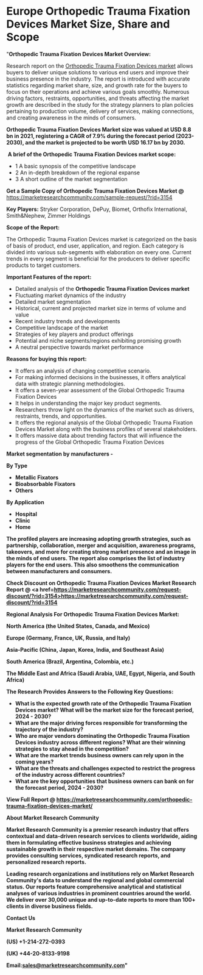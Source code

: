 # Europe Orthopedic Trauma Fixation Devices Market Size, Share and Scope
"<strong>Orthopedic Trauma Fixation Devices Market Overview:</strong>

Research report on the <a href=https://marketresearchcommunity.com/orthopedic-trauma-fixation-devices-market/>Orthopedic Trauma Fixation Devices market</a> allows buyers to deliver unique solutions to various end users and improve their business presence in the industry. The report is introduced with accurate statistics regarding market share, size, and growth rate for the buyers to focus on their operations and achieve various goals smoothly. Numerous driving factors, restraints, opportunities, and threats affecting the market growth are described in the study for the strategy planners to plan policies pertaining to production volume, delivery of services, making connections, and creating awareness in the minds of consumers.

<strong>Orthopedic Trauma Fixation Devices Market size was valued at USD 8.8 bn in 2021, registering a CAGR of 7.9% during the forecast period (2023-2030), and the market is projected to be worth USD 16.17 bn by 2030.</strong>

 <Strong>A brief of the Orthopedic Trauma Fixation Devices market scope:</Strong>
<ul>
 <li>1  A basic synopsis of the competitive landscape</li>
 <li>2  An in-depth breakdown of the regional expanse</li>
 <li>3  A short outline of the market segmentation</li>
</ul>
<strong>Get a Sample Copy of Orthopedic Trauma Fixation Devices Market @ </b></strong><a href=https://marketresearchcommunity.com/sample-request/?rid=3154><u>https://marketresearchcommunity.com/sample-request/?rid=3154</u></a>

<strong>Key Players:</strong> 
Stryker Corporation, DePuy, Biomet, Orthofix International, Smith&amp;Nephew, Zimmer Holdings

<strong>Scope of the Report:</strong>

The Orthopedic Trauma Fixation Devices market is categorized on the basis of basis of product, end user, application, and region. Each category is divided into various sub-segments with elaboration on every one. Current trends in every segment is beneficial for the producers to deliver specific products to target customers.

<strong><b>Important Features of the report:</b></strong>
<ul>
  <li>Detailed analysis of the <strong><b>Orthopedic Trauma Fixation Devices </b></strong><strong><b>market</b></strong></li>
  <li>Fluctuating market dynamics of the industry</li>
  <li>Detailed market segmentation</li>
  <li>Historical, current and projected market size in terms of volume and value</li>
  <li>Recent industry trends and developments</li>
  <li>Competitive landscape of the market</li>
  <li>Strategies of key players and product offerings</li>
  <li>Potential and niche segments/regions exhibiting promising growth</li>
  <li>A neutral perspective towards market performance</li>
</ul>
<strong><b>Reasons for buying this report:</b></strong>
<ul>
  <li>It offers an analysis of changing competitive scenario.</li>
  <li>For making informed decisions in the businesses, it offers analytical data with strategic planning methodologies.</li>
  <li>It offers a seven-year assessment of the Global Orthopedic Trauma Fixation Devices</li>
  <li>It helps in understanding the major key product segments.</li>
  <li>Researchers throw light on the dynamics of the market such as drivers, restraints, trends, and opportunities.</li>
  <li>It offers the regional analysis of the Global Orthopedic Trauma Fixation Devices Market along with the business profiles of several stakeholders.</li>
  <li>It offers massive data about trending factors that will influence the progress of the Global Orthopedic Trauma Fixation Devices</li>
</ul>

<strong>Market segmentation by manufacturers -</strong>


<strong><strong>By Type</strong></h4>
<ul>
 	<li>Metallic Fixators</li>
 	<li>Bioabsorbable Fixators</li>
 	<li>Others</li>
</ul>
<strong><strong>By Application</strong></h4>
<ul>
 	<li>Hospital</li>
 	<li>Clinic</li>
 	<li>Home</li>
</ul>

The profiled players are increasing adopting growth strategies, such as partnership, collaboration, merger and acquisition, awareness programs, takeovers, and more for creating strong market presence and an image in the minds of end users. The report also comprises the list of industry players for the end users. This also smoothens the communication between manufacturers and consumers.

<strong><b>Check Discount on Orthopedic Trauma Fixation Devices Market Research Report @ </b></strong><a href=https://marketresearchcommunity.com/request-discount/?rid=3154><u>https://marketresearchcommunity.com/request-discount/?rid=3154</u></a>

<strong>Regional Analysis For Orthopedic Trauma Fixation Devices Market:</strong>

<strong>North America</strong> (the United States, Canada, and Mexico)

<strong>Europe</strong> (Germany, France, UK, Russia, and Italy)

<strong>Asia-Pacific</strong> (China, Japan, Korea, India, and Southeast Asia)

<strong>South America</strong> (Brazil, Argentina, Colombia, etc.)

<strong>The Middle East and Africa</strong> (Saudi Arabia, UAE, Egypt, Nigeria, and South Africa)

<strong>The Research Provides Answers to the Following Key Questions:</strong>
<ul>
 	<li>What is the expected growth rate of the Orthopedic Trauma Fixation Devices market? What will be the market size for the forecast period, 2024 - 2030?</li>
 	<li>What are the major driving forces responsible for transforming the trajectory of the industry?</li>
 	<li>Who are major vendors dominating the Orthopedic Trauma Fixation Devices industry across different regions? What are their winning strategies to stay ahead in the competition?</li>
 	<li>What are the market trends business owners can rely upon in the coming years?</li>
 	<li>What are the threats and challenges expected to restrict the progress of the industry across different countries?</li>
 	<li>What are the key opportunities that business owners can bank on for the forecast period, 2024 - 2030?</li>
</ul>

<strong>View Full Report @</strong> <a href=https://marketresearchcommunity.com/orthopedic-trauma-fixation-devices-market/>https://marketresearchcommunity.com/orthopedic-trauma-fixation-devices-market/</a>

<strong>About Market Research Community</strong>

Market Research Community is a premier research industry that offers contextual and data-driven research services to clients worldwide, aiding them in formulating effective business strategies and achieving sustainable growth in their respective market domains. The company provides consulting services, syndicated research reports, and personalized research reports.

Leading research organizations and institutions rely on Market Research Community's data to understand the regional and global commercial status. Our reports feature comprehensive analytical and statistical analyses of various industries in prominent countries around the world. We deliver over 30,000 unique and up-to-date reports to more than 100+ clients in diverse business fields.

<strong>Contact Us</strong>

<strong>Market Research Community</strong>

(US) +1-214-272-0393

(UK) +44-20-8133-9198

<strong>Email:</strong>sales@marketresearchcommunity.com"
